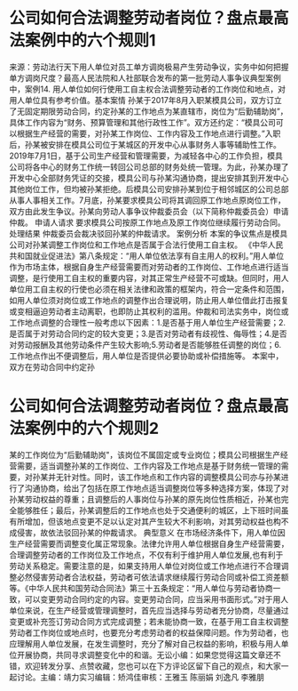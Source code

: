 # 公司如何合法调整劳动者岗位？盘点最高法案例中的六个规则1

来源：劳动法行天下用人单位对员工单方调岗极易产生劳动争议，实务中如何把握单方调岗尺度？最高人民法院和人社部联合发布的第一批劳动人事争议典型案例中，案例14. 用人单位如何行使用工自主权合法调整劳动者的工作岗位和地点，对用人单位具有参考价值。基本案情 孙某于2017年8月入职某模具公司，双方订立了无固定期限劳动合同，约定孙某的工作地点为某直辖市，岗位为“后勤辅助岗”，具体工作内容为“财务、预算管理和其他行政性工作”。双方还约定：“模具公司可以根据生产经营的需要，对孙某工作岗位、工作内容及工作地点进行调整。”入职后，孙某被安排在模具公司位于某城区的开发中心从事财务人事等辅助性工作。2019年7月1日，基于公司生产经营和管理需要，为减轻各中心的工作负担，模具公司将各中心的财务工作统一转回公司总部的财务处统一管理。为此，孙某办理了开发中心全部财务凭证的交接，模具公司与孙某沟通协商，提出安排其到开发中心其他岗位工作，但均被孙某拒绝。后模具公司安排孙某到位于相邻城区的公司总部从事人事相关工作。7月底，孙某要求模具公司将其调回原工作地点原岗位工作，双方由此发生争议。孙某向劳动人事争议仲裁委员会（以下简称仲裁委员会）申请仲裁。 申请人请求 要求模具公司按原工作地点及原工作岗位继续履行劳动合同。 处理结果 仲裁委员会裁决驳回孙某的仲裁请求。 案例分析 本案的争议焦点是模具公司对孙某调整工作岗位和工作地点是否属于合法行使用工自主权。 《中华人民共和国就业促进法》第八条规定：“用人单位依法享有自主用人的权利。”用人单位作为市场主体，根据自身生产经营需要而对劳动者的工作岗位、工作地点进行适当调整，是行使用工自主权的重要内容，对其正常生产经营不可或缺。但同时，用人单位用工自主权的行使也必须在相关法律和政策的框架内，符合一定条件和范围，如用人单位须对岗位或工作地点的调整作出合理说明，防止用人单位借此打击报复或变相逼迫劳动者主动离职，也即防止其权利的滥用。仲裁和司法实务中，岗位或工作地点调整的合理性一般考虑以下因素：1.是否基于用人单位生产经营需要；2.是否属于对劳动合同约定的较大变更；3.是否对劳动者有歧视性、侮辱性；4.是否对劳动报酬及其他劳动条件产生较大影响;5.劳动者是否能够胜任调整的岗位；6.工作地点作出不便调整后，用人单位是否提供必要协助或补偿措施等。 本案中，双方在劳动合同中约定孙

# 公司如何合法调整劳动者岗位？盘点最高法案例中的六个规则2

某的工作岗位为“后勤辅助岗"，该岗位不属固定或专业岗位；模具公司根据生产经营需要，适当调整孙某的工作岗位、工作内容及工作地点是基于财务统一管理的需要，对孙某并无针对性。同时，该工作地点和工作内容的调整模具公司亦与孙某进行了沟通协商，给出了包括在原工作地点适当调整岗位等多种选择方案，体现了对孙某劳动权益的尊重；且调整后的人事岗位与孙某的原先岗位性质相近，孙某也完全能够胜任；最后，孙某调整后的工作地点也处于交通便利的城区，上下班时间虽有所增加，但该地点变更不足以认定对其产生较大不利影响，对其劳动权益也构不成侵害，故依法驳回孙某的仲裁请求。 典型意义 在市场经济条件下，用人单位因生产经营需要而调整变化属正常现象。法律允许用人单位根据自身生产经营需要，合理调整劳动者的工作岗位及工作地点，不仅有利于维护用人单位发展,也有利于劳动关系稳定。需要注意的是，如果支持用人单位对岗位或工作地点进行不合理调整必然侵害劳动者合法权益，劳动者可依法请求继续履行劳动合同或补偿工资差额等。《中华人民共和国劳动合同法》第三十五条规定：“用人单位与劳动者协商一致，可以变更劳动合同约定的内容。变更劳动合同，应当采用书面形式。”对于用人单位来说，在生产经营或管理调整时，首先应当选择与劳动者充分协商，尽量通过变更或补充签订劳动合同方式完成调整；若未能协商一致，在基于用工自主权调整劳动者工作岗位或地点时，也要充分考虑劳动者的权益保障问题。作为劳动者，也应理解用人单位发展，在发生调整时，充分了解对自己权益的影响，积极与用人单位开展协商，共同寻求调整变化中的和谐。无讼小编：如果您觉得这篇文章还不错，欢迎转发分享、点赞收藏，您也可以在下方评论区留下自己的观点，和大家一起讨论。主编：靖力实习编辑：矫鸿佳审核：王雅玉 陈丽娟 刘逸凡 李雅朋

